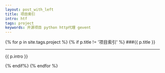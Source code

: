 ```yaml
---
layout: post_with_left
title: 项目索引
intro: htf
tags: project
keywords: 开源项目 python http代理 gevent
---
```


{% for p in site.tags.project %}
{% if p.title != '项目索引' %}
###{{ p.title }}

---

{{ p.intro }}


{% endif%}
{% endfor %}
